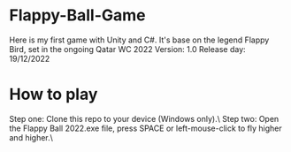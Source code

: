 # Flappy-Ball-Game
Here is my first game with Unity and C#.
It's base on the legend Flappy Bird, set in the ongoing Qatar WC 2022
Version: 1.0
Release day: 19/12/2022

# How to play
Step one: Clone this repo to your device (Windows only).\\
Step two: Open the Flappy Ball 2022.exe file, press SPACE or left-mouse-click to fly higher and higher.\\
